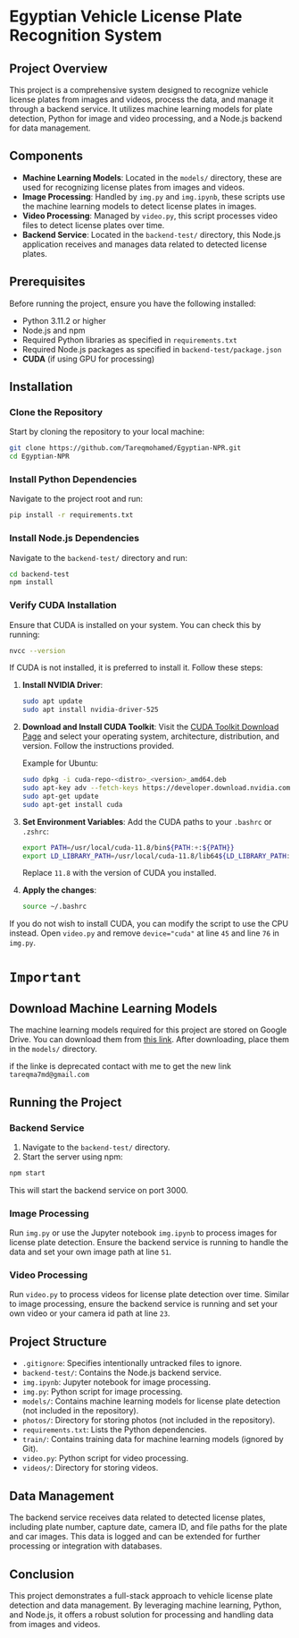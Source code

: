 
# Egyptian Vehicle License Plate Recognition System

## Project Overview
This project is a comprehensive system designed to recognize vehicle license plates from images and videos, process the data, and manage it through a backend service. It utilizes machine learning models for plate detection, Python for image and video processing, and a Node.js backend for data management.

## Components
- **Machine Learning Models**: Located in the `models/` directory, these are used for recognizing license plates from images and videos.
- **Image Processing**: Handled by `img.py` and `img.ipynb`, these scripts use the machine learning models to detect license plates in images.
- **Video Processing**: Managed by `video.py`, this script processes video files to detect license plates over time.
- **Backend Service**: Located in the `backend-test/` directory, this Node.js application receives and manages data related to detected license plates.

## Prerequisites
Before running the project, ensure you have the following installed:
- Python 3.11.2 or higher
- Node.js and npm
- Required Python libraries as specified in `requirements.txt`
- Required Node.js packages as specified in `backend-test/package.json`
- **CUDA** (if using GPU for processing)

## Installation

### Clone the Repository
Start by cloning the repository to your local machine:
```bash
git clone https://github.com/Tareqmohamed/Egyptian-NPR.git
cd Egyptian-NPR
```

### Install Python Dependencies
Navigate to the project root and run:
```bash
pip install -r requirements.txt
```

### Install Node.js Dependencies
Navigate to the `backend-test/` directory and run:
```bash
cd backend-test
npm install
```

### Verify CUDA Installation
Ensure that CUDA is installed on your system. You can check this by running:
```bash
nvcc --version
```
If CUDA is not installed, it is preferred to install it. Follow these steps:

1. **Install NVIDIA Driver**:
    ```bash
    sudo apt update
    sudo apt install nvidia-driver-525
    ```

2. **Download and Install CUDA Toolkit**:
    Visit the [CUDA Toolkit Download Page](https://developer.nvidia.com/cuda-downloads) and select your operating system, architecture, distribution, and version. Follow the instructions provided.

    Example for Ubuntu:
    ```bash
    sudo dpkg -i cuda-repo-<distro>_<version>_amd64.deb
    sudo apt-key adv --fetch-keys https://developer.download.nvidia.com/compute/cuda/repos/<distro>/x86_64/7fa2af80.pub
    sudo apt-get update
    sudo apt-get install cuda
    ```

3. **Set Environment Variables**:
    Add the CUDA paths to your `.bashrc` or `.zshrc`:
    ```bash
    export PATH=/usr/local/cuda-11.8/bin${PATH:+:${PATH}}
    export LD_LIBRARY_PATH=/usr/local/cuda-11.8/lib64${LD_LIBRARY_PATH:+:${LD_LIBRARY_PATH}}
    ```

    Replace `11.8` with the version of CUDA you installed.

4. **Apply the changes**:
    ```bash
    source ~/.bashrc
    ```

If you do not wish to install CUDA, you can modify the script to use the CPU instead. Open `video.py` and remove `device="cuda"` at line `45` and line `76` in `img.py`.
#
# `Important`
## Download Machine Learning Models
The machine learning models required for this project are stored on Google Drive. You can download them from [this link]([https://drive.google.com/drive/folders/your-link-here](https://drive.google.com/drive/folders/105UFyY4EdW1IpY8XWdhlZ3ToCvBNPR0A?usp=sharing)). After downloading, place them in the `models/` directory.

if the linke is deprecated contact with me  to get the new link `tareqma7md@gmail.com`

## Running the Project

### Backend Service
1. Navigate to the `backend-test/` directory.
2. Start the server using npm:
```bash
npm start
```
This will start the backend service on port 3000.

### Image Processing
Run `img.py` or use the Jupyter notebook `img.ipynb` to process images for license plate detection. Ensure the backend service is running to handle the data and set your own image path at line `51`.

### Video Processing
Run `video.py` to process videos for license plate detection over time. Similar to image processing, ensure the backend service is running and set your own video or your camera id path at line `23`.

## Project Structure
- `.gitignore`: Specifies intentionally untracked files to ignore.
- `backend-test/`: Contains the Node.js backend service.
- `img.ipynb`: Jupyter notebook for image processing.
- `img.py`: Python script for image processing.
- `models/`: Contains machine learning models for license plate detection (not included in the repository).
- `photos/`: Directory for storing photos (not included in the repository).
- `requirements.txt`: Lists the Python dependencies.
- `train/`: Contains training data for machine learning models (ignored by Git).
- `video.py`: Python script for video processing.
- `videos/`: Directory for storing videos.

## Data Management
The backend service receives data related to detected license plates, including plate number, capture date, camera ID, and file paths for the plate and car images. This data is logged and can be extended for further processing or integration with databases.

## Conclusion
This project demonstrates a full-stack approach to vehicle license plate detection and data management. By leveraging machine learning, Python, and Node.js, it offers a robust solution for processing and handling data from images and videos.

